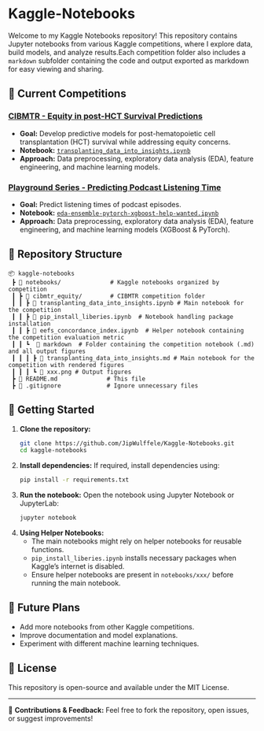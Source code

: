 # Kaggle-Notebooks

Welcome to my Kaggle Notebooks repository! This repository contains Jupyter notebooks from various Kaggle competitions, where I explore data, build models, and analyze results.Each competition folder also includes a `markdown` subfolder containing the code and output exported as markdown for easy viewing and sharing.

## 📌 Current Competitions

### [CIBMTR - Equity in post-HCT Survival Predictions](https://www.kaggle.com/competitions/cibmtr-equity)
- **Goal:** Develop predictive models for post-hematopoietic cell transplantation (HCT) survival while addressing equity concerns.
- **Notebook:** [`transplanting_data_into_insights.ipynb`](./notebooks/cibmtr_equity/transplanting_data_into_insights.ipynb)
- **Approach:** Data preprocessing, exploratory data analysis (EDA), feature engineering, and machine learning models.

### [Playground Series - Predicting Podcast Listening Time](https://www.kaggle.com/competitions/playground-series-s5e4/overview)
- **Goal:** Predict listening times of podcast episodes.
- **Notebook:** [`eda-ensemble-pytorch-xgboost-help-wanted.ipynb`](./notebooks/predict_podcast_listening_time/eda-ensemble-pytorch-xgboost-help-wanted.ipynb)
- **Approach:** Data preprocessing, exploratory data analysis (EDA), feature engineering, and machine learning models (XGBoost & PyTorch).

## 📂 Repository Structure
```
📦 kaggle-notebooks
 ┣ 📂 notebooks/              # Kaggle notebooks organized by competition
 ┃ ┣ 📂 cibmtr_equity/        # CIBMTR competition folder
 ┃ ┃ ┣ 📜 transplanting_data_into_insights.ipynb # Main notebook for the competition
 ┃ ┃ ┣ 📜 pip_install_liberies.ipynb  # Notebook handling package installation
 ┃ ┃ ┣ 📜 eefs_concordance_index.ipynb  # Helper notebook containing the competition evaluation metric
 ┃ ┃ ┗  📂 markdown  # Folder containing the competition notebook (.md) and all output figures
 ┃ ┃ ┃ ┣ 📜 transplanting_data_into_insights.md # Main notebook for the competition with rendered figures
 ┃ ┃ ┃ ┗ 📜 xxx.png # Output figures
 ┣ 📜 README.md              # This file
 ┣ 📜 .gitignore             # Ignore unnecessary files
```

## 🚀 Getting Started

1. **Clone the repository:**
   ```bash
   git clone https://github.com/JipWulffele/Kaggle-Notebooks.git
   cd kaggle-notebooks
   ```
2. **Install dependencies:**
   If required, install dependencies using:
   ```bash
   pip install -r requirements.txt
   ```
3. **Run the notebook:**
   Open the notebook using Jupyter Notebook or JupyterLab:
   ```bash
   jupyter notebook
   ```
4. **Using Helper Notebooks:**
   - The main notebooks might rely on helper notebooks for reusable functions.
   - `pip_install_liberies.ipynb` installs necessary packages when Kaggle’s internet is disabled.
   - Ensure helper notebooks are present in `notebooks/xxx/` before running the main notebook.

## 📌 Future Plans
- Add more notebooks from other Kaggle competitions.
- Improve documentation and model explanations.
- Experiment with different machine learning techniques.

## 📜 License
This repository is open-source and available under the MIT License.

---
📩 **Contributions & Feedback:** Feel free to fork the repository, open issues, or suggest improvements!
